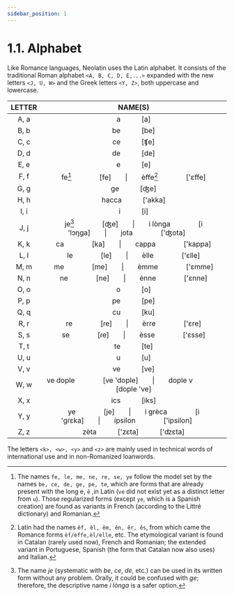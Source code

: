 ```yaml
---
sidebar_position: 1
---
```


# 1.1. Alphabet
Like Romance languages, Neolatin uses the Latin alphabet. It consists of the traditional Roman alphabet  `<A, B, C, D, E,...>` expanded with the new letters `<J, U, W>`  and the Greek letters `<Y, Z>`, both uppercase and lowercase.

| LETTER         | NAME(S) |
|:--------------:|:-------:|
| A, a           |  a&emsp;&emsp;&emsp;[a]|
| B, b           |  be&emsp;&emsp;&emsp;[be]|
| C, c           |  ce&emsp;&emsp;&emsp;[ʧe]|
| D, d           |  de&emsp;&emsp;&emsp;[de]|
| E, e           |  e&emsp;&emsp;&emsp;[e]|
| F, f           |  fe[^1]&emsp;&emsp;&emsp;&emsp;[fe]&emsp;&emsp;\|&emsp;&emsp;èffe[^2]&emsp;&emsp;&emsp;&emsp;['ɛffe] |
| G, g           |  ge&emsp;&emsp;&emsp;[ʤe]|
| H, h           |  hacca&emsp;&emsp;&emsp;['akka]|
| I, i           |  i&emsp;&emsp;&emsp;[i]|
| J, j           |  je[^3]&emsp;&emsp;&emsp;&emsp;[ʤe]&emsp;&emsp;\|&emsp;&emsp;i lònga&emsp;&emsp;&emsp;&emsp;[i 'lɔŋga]&emsp;&emsp;\|&emsp;&emsp;jota&emsp;&emsp;&emsp;&emsp;['ʤota]&emsp;&emsp;|
| K, k           |  ca&emsp;&emsp;&emsp;&emsp;[ka]&emsp;&emsp;\|&emsp;&emsp;cappa&emsp;&emsp;&emsp;&emsp;['kappa] |
| L, l           |  le&emsp;&emsp;&emsp;&emsp;[le]&emsp;&emsp;\|&emsp;&emsp;èlle&emsp;&emsp;&emsp;&emsp;['ɛlle] |
| M, m           |  me&emsp;&emsp;&emsp;&emsp;[me]&emsp;&emsp;\|&emsp;&emsp;èmme&emsp;&emsp;&emsp;&emsp;['ɛmme] |
| N, n           |  ne&emsp;&emsp;&emsp;&emsp;[ne]&emsp;&emsp;\|&emsp;&emsp;ènne&emsp;&emsp;&emsp;&emsp;['ɛnne] |
| O, o           |  o&emsp;&emsp;&emsp;[o]|
| P, p           |  pe&emsp;&emsp;&emsp;[pe]|
| Q, q           |  cu&emsp;&emsp;&emsp;[ku]|
| R, r           |  re&emsp;&emsp;&emsp;&emsp;[ɾe]&emsp;&emsp;\|&emsp;&emsp;èrre&emsp;&emsp;&emsp;&emsp;['ɛre] |
| S, s           |  se&emsp;&emsp;&emsp;&emsp;[ɾe]&emsp;&emsp;\|&emsp;&emsp;èsse&emsp;&emsp;&emsp;&emsp;['ɛsse] |
| T, t           |  te&emsp;&emsp;&emsp;[te]|
| U, u           |  u&emsp;&emsp;&emsp;[u]|
| V, v           |  ve&emsp;&emsp;&emsp;[ve]|
| W, w           |  ve dople&emsp;&emsp;&emsp;&emsp;[ve 'dople]&emsp;&emsp;\|&emsp;&emsp;dople v&emsp;&emsp;&emsp;&emsp;[dople 've] |
| X, x           |  ics&emsp;&emsp;&emsp;[iks]|
| Y, y           |  ye&emsp;&emsp;&emsp;&emsp;[je]&emsp;&emsp;\|&emsp;&emsp;i grèca&emsp;&emsp;&emsp;&emsp;[i 'gɾɛka]&emsp;&emsp;\|&emsp;&emsp;ípsilon&emsp;&emsp;&emsp;&emsp;['ipsilon]&emsp;&emsp;|
| Z, z           |  zèta&emsp;&emsp;&emsp;['zɛta]&emsp;&emsp;&emsp;['ʣɛta]|

The letters `<k>, <w>, <y>` and `<z>` are mainly used in technical words of international use and in non-Romanized loanwords.

[^1]: The names `fe, le, me, ne, re, se, ye` follow the model set by the names `be, ce, de, ge, pe, te`, which are forms that are already present with the long e, `ē` ,in Latin (`ve` did not exist yet as a distinct letter from `u`). Those regularized forms (except `ye`, which is a Spanish creation) are found as variants in French (according to the Littré dictionary) and Romanian.
[^2]: Latin had the names `ĕf, ĕl, ĕm, ĕn, ĕr, ĕs`, from which came the Romance forms `èf/èffe,èl/èlle`, etc. The etymological variant is found in Catalan (rarely used now), French and Romanian; the extended variant in Portuguese, Spanish (the form that Catalan now also uses) and Italian.
[^3]: The name *je* (systematic with *be*, *ce*, *de*, etc.) can be used in its written form without any problem. Orally, it could be confused with *ge*; therefore, the descriptive name *i lònga* is a safer option.
